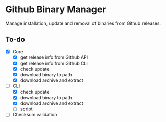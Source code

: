 # Github Binary Manager

Manage installation, update and removal of binaries from Github releases.

## To-do
 - [X] Core
   - [X] get release info from Github API
   - [X] get release info from Github CLI
   - [X] check update
   - [X] download binary to path
   - [X] download archive and extract
 - [ ] CLI
   - [X] check update
   - [X] download binary to path
   - [X] download archive and extract
   - [ ] script
 - [ ] Checksum validation